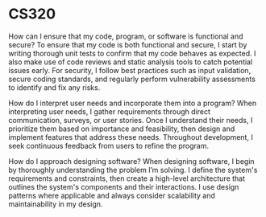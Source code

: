 # CS320

How can I ensure that my code, program, or software is functional and secure?
To ensure that my code is both functional and secure, I start by writing thorough unit tests to confirm that my code behaves as expected. I also make use of code reviews and static analysis tools to catch potential issues early. For security, I follow best practices such as input validation, secure coding standards, and regularly perform vulnerability assessments to identify and fix any risks.

How do I interpret user needs and incorporate them into a program?
When interpreting user needs, I gather requirements through direct communication, surveys, or user stories. Once I understand their needs, I prioritize them based on importance and feasibility, then design and implement features that address these needs. Throughout development, I seek continuous feedback from users to refine the program.

How do I approach designing software?
When designing software, I begin by thoroughly understanding the problem I’m solving. I define the system's requirements and constraints, then create a high-level architecture that outlines the system's components and their interactions. I use design patterns where applicable and always consider scalability and maintainability in my design.
